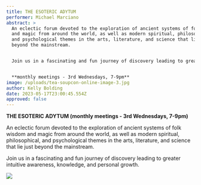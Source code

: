 ```yaml
---
title: THE ESOTERIC ADYTUM
performer: Michael Marciano
abstract: >
  An eclectic forum devoted to the exploration of ancient systems of folk wisdom
  and magic from around the world, as well as modern spiritual, philosophical,
  and psychological themes in the arts, literature, and science that lie just
  beyond the mainstream.


  Join us in a fascinating and fun journey of discovery leading to greater intuitive awareness, knowledge, and personal growth.


  **monthly meetings - 3rd Wednesdays, 7-9pm**
image: /uploads/tea-soupcon-online-image-3.jpg
author: Kelly Bolding
date: 2023-05-17T23:00:45.554Z
approved: false
---
```

**THE ESOTERIC ADYTUM (monthly meetings - 3rd Wednesdays, 7-9pm)**

An eclectic forum devoted to the exploration of ancient systems of folk wisdom and magic from around the world, as well as modern spiritual, philosophical, and psychological themes in the arts, literature, and science that lie just beyond the mainstream.

Join us in a fascinating and fun journey of discovery leading to greater intuitive awareness, knowledge, and personal growth.

![](/uploads/tea-soupcon-online-image-3.jpg)